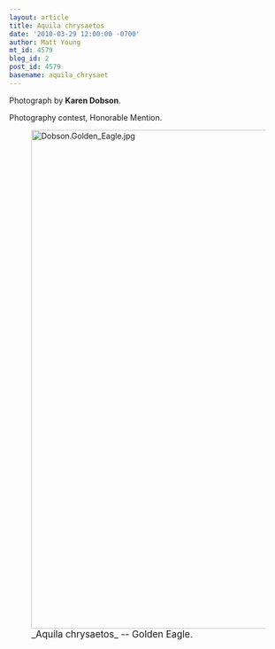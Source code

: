 ```yaml
---
layout: article
title: Aquila chrysaetos
date: '2010-03-29 12:00:00 -0700'
author: Matt Young
mt_id: 4579
blog_id: 2
post_id: 4579
basename: aquila_chrysaet
---
```

Photograph by **Karen Dobson**.

Photography contest, Honorable Mention.

<figure>
<a href="http://en.wikipedia.org/wiki/Golden_Eagle"><img src="http://pandasthumb.org/archives/2010/03/28/Dobson.Golden_Eagle.jpg" alt="Dobson.Golden_Eagle.jpg" width="600" height="900" /></a>
<figcaption markdown="span"><big>_Aquila chrysaetos_ -- Golden Eagle.</big>

</figcaption>
</figure>
